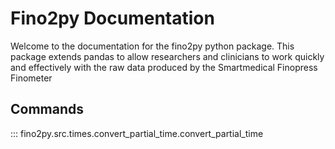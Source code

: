# Fino2py Documentation

Welcome to the documentation for the fino2py python package. This package extends pandas to allow researchers and clinicians to work quickly and effectively with the raw data produced by the Smartmedical Finopress Finometer

## Commands

::: fino2py.src.times.convert_partial_time.convert_partial_time
